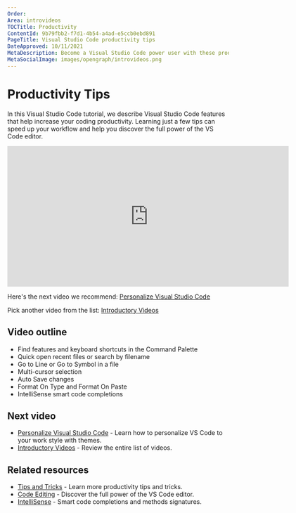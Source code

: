```yaml
---
Order:
Area: introvideos
TOCTitle: Productivity
ContentId: 9b79fbb2-f7d1-4b54-a4ad-e5ccb0ebd891
PageTitle: Visual Studio Code productivity tips
DateApproved: 10/11/2021
MetaDescription: Become a Visual Studio Code power user with these productivity tips.
MetaSocialImage: images/opengraph/introvideos.png
---
```

# Productivity Tips

In this Visual Studio Code tutorial, we describe Visual Studio Code features that help increase your coding productivity. Learning just a few tips can speed up your workflow and help you discover the full power of the VS Code editor.

<iframe src="https://www.microsoft.com/en-us/videoplayer/embed/RWGSHk" width="640" height="320" allowFullScreen="true" frameBorder="0"></iframe>

Here's the next video we recommend: [Personalize Visual Studio Code](/docs/introvideos/configure.md)

Pick another video from the list: [Introductory Videos](/docs/getstarted/introvideos.md)

## Video outline

* Find features and keyboard shortcuts in the Command Palette
* Quick open recent files or search by filename
* Go to Line or Go to Symbol in a file
* Multi-cursor selection
* Auto Save changes
* Format On Type and Format On Paste
* IntelliSense smart code completions

## Next video

* [Personalize Visual Studio Code](/docs/introvideos/configure.md) - Learn how to personalize VS Code to your work style with themes.
* [Introductory Videos](/docs/getstarted/introvideos.md) - Review the entire list of videos.

## Related resources

* [Tips and Tricks](/docs/getstarted/tips-and-tricks.md) - Learn more productivity tips and tricks.
* [Code Editing](/docs/editor/codebasics.md) - Discover the full power of the VS Code editor.
* [IntelliSense](/docs/editor/intellisense.md) - Smart code completions and methods signatures.
